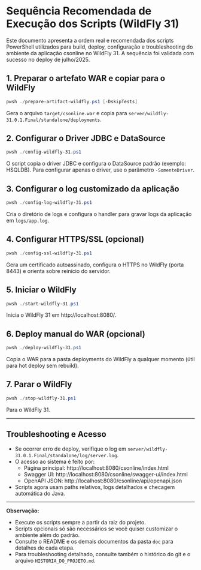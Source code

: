 
# Sequência Recomendada de Execução dos Scripts (WildFly 31)

Este documento apresenta a ordem real e recomendada dos scripts PowerShell utilizados para build, deploy, configuração e troubleshooting do ambiente da aplicação csonline no WildFly 31. A sequência foi validada com sucesso no deploy de julho/2025.


## 1. Preparar o artefato WAR e copiar para o WildFly

```powershell
pwsh ./prepare-artifact-wildfly.ps1 [-DskipTests]
```

Gera o arquivo `target/csonline.war` e copia para `server/wildfly-31.0.1.Final/standalone/deployments`.



## 2. Configurar o Driver JDBC e DataSource

```powershell
pwsh ./config-wildfly-31.ps1
```

O script copia o driver JDBC e configura o DataSource padrão (exemplo: HSQLDB). Para configurar apenas o driver, use o parâmetro `-SomenteDriver`.


## 3. Configurar o log customizado da aplicação

```powershell
pwsh ./config-log-wildfly-31.ps1
```

Cria o diretório de logs e configura o handler para gravar logs da aplicação em `logs/app.log`.


## 4. Configurar HTTPS/SSL (opcional)

```powershell
pwsh ./config-ssl-wildfly-31.ps1
```

Gera um certificado autoassinado, configura o HTTPS no WildFly (porta 8443) e orienta sobre reinício do servidor.


## 5. Iniciar o WildFly

```powershell
pwsh ./start-wildfly-31.ps1
```

Inicia o WildFly 31 em http://localhost:8080/.


## 6. Deploy manual do WAR (opcional)

```powershell
pwsh ./deploy-wildfly-31.ps1
```

Copia o WAR para a pasta deployments do WildFly a qualquer momento (útil para hot deploy sem rebuild).

## 7. Parar o WildFly

```powershell
pwsh ./stop-wildfly-31.ps1
```

Para o WildFly 31.


---

## Troubleshooting e Acesso

- Se ocorrer erro de deploy, verifique o log em `server/wildfly-31.0.1.Final/standalone/log/server.log`.
- O acesso ao sistema é feito por:
  - Página principal: http://localhost:8080/csonline/index.html
  - Swagger UI: http://localhost:8080/csonline/swagger-ui/index.html
  - OpenAPI JSON: http://localhost:8080/csonline/api/openapi.json
- Scripts agora usam paths relativos, logs detalhados e checagem automática do Java.

---

**Observação:**

- Execute os scripts sempre a partir da raiz do projeto.
- Scripts opcionais só são necessários se você quiser customizar o ambiente além do padrão.
- Consulte o README e os demais documentos da pasta `doc` para detalhes de cada etapa.
- Para troubleshooting detalhado, consulte também o histórico do git e o arquivo `HISTORIA_DO_PROJETO.md`.
